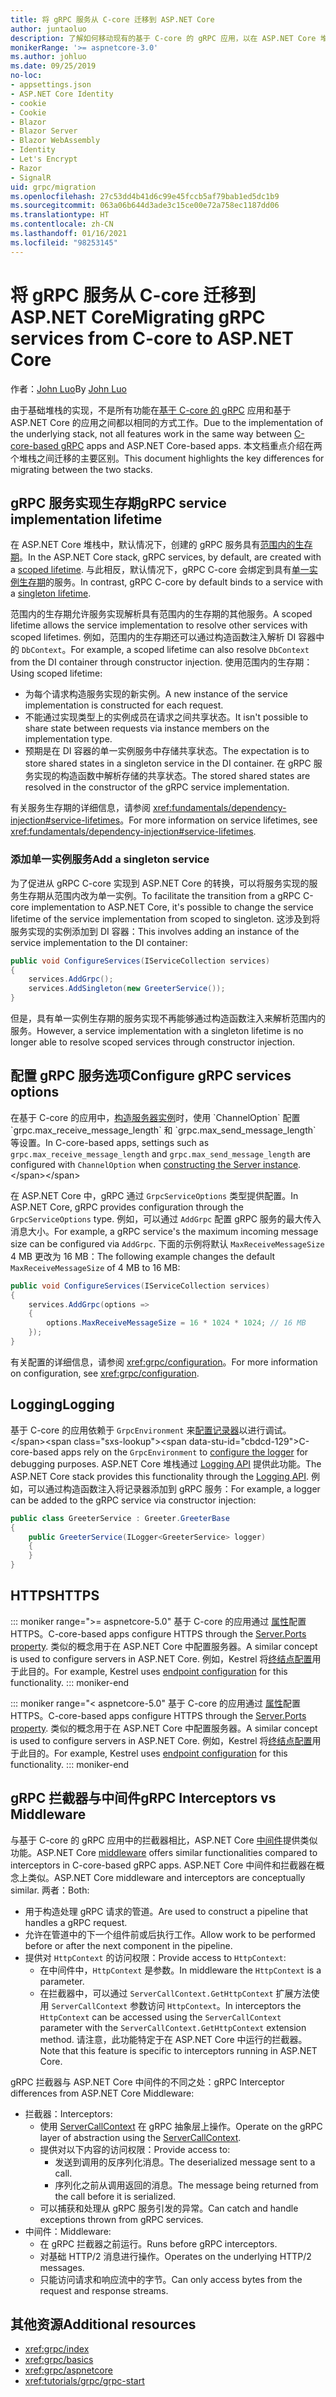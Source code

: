 ```yaml
---
title: 将 gRPC 服务从 C-core 迁移到 ASP.NET Core
author: juntaoluo
description: 了解如何移动现有的基于 C-core 的 gRPC 应用，以在 ASP.NET Core 堆栈之上运行。
monikerRange: '>= aspnetcore-3.0'
ms.author: johluo
ms.date: 09/25/2019
no-loc:
- appsettings.json
- ASP.NET Core Identity
- cookie
- Cookie
- Blazor
- Blazor Server
- Blazor WebAssembly
- Identity
- Let's Encrypt
- Razor
- SignalR
uid: grpc/migration
ms.openlocfilehash: 27c53dd4b41d6c99e45fccb5af79bab1ed5dc1b9
ms.sourcegitcommit: 063a06b644d3ade3c15ce00e72a758ec1187dd06
ms.translationtype: HT
ms.contentlocale: zh-CN
ms.lasthandoff: 01/16/2021
ms.locfileid: "98253145"
---
```

# <a name="migrating-grpc-services-from-c-core-to-aspnet-core"></a><span data-ttu-id="cbdcd-103">将 gRPC 服务从 C-core 迁移到 ASP.NET Core</span><span class="sxs-lookup"><span data-stu-id="cbdcd-103">Migrating gRPC services from C-core to ASP.NET Core</span></span>

<span data-ttu-id="cbdcd-104">作者：[John Luo](https://github.com/juntaoluo)</span><span class="sxs-lookup"><span data-stu-id="cbdcd-104">By [John Luo](https://github.com/juntaoluo)</span></span>

<span data-ttu-id="cbdcd-105">由于基础堆栈的实现，不是所有功能在[基于 C-core 的 gRPC](https://grpc.io/blog/grpc-stacks) 应用和基于 ASP.NET Core 的应用之间都以相同的方式工作。</span><span class="sxs-lookup"><span data-stu-id="cbdcd-105">Due to the implementation of the underlying stack, not all features work in the same way between [C-core-based gRPC](https://grpc.io/blog/grpc-stacks) apps and ASP.NET Core-based apps.</span></span> <span data-ttu-id="cbdcd-106">本文档重点介绍在两个堆栈之间迁移的主要区别。</span><span class="sxs-lookup"><span data-stu-id="cbdcd-106">This document highlights the key differences for migrating between the two stacks.</span></span>

## <a name="grpc-service-implementation-lifetime"></a><span data-ttu-id="cbdcd-107">gRPC 服务实现生存期</span><span class="sxs-lookup"><span data-stu-id="cbdcd-107">gRPC service implementation lifetime</span></span>

<span data-ttu-id="cbdcd-108">在 ASP.NET Core 堆栈中，默认情况下，创建的 gRPC 服务具有[范围内的生存期](xref:fundamentals/dependency-injection#service-lifetimes)。</span><span class="sxs-lookup"><span data-stu-id="cbdcd-108">In the ASP.NET Core stack, gRPC services, by default, are created with a [scoped lifetime](xref:fundamentals/dependency-injection#service-lifetimes).</span></span> <span data-ttu-id="cbdcd-109">与此相反，默认情况下，gRPC C-core 会绑定到具有[单一实例生存期](xref:fundamentals/dependency-injection#service-lifetimes)的服务。</span><span class="sxs-lookup"><span data-stu-id="cbdcd-109">In contrast, gRPC C-core by default binds to a service with a [singleton lifetime](xref:fundamentals/dependency-injection#service-lifetimes).</span></span>

<span data-ttu-id="cbdcd-110">范围内的生存期允许服务实现解析具有范围内的生存期的其他服务。</span><span class="sxs-lookup"><span data-stu-id="cbdcd-110">A scoped lifetime allows the service implementation to resolve other services with scoped lifetimes.</span></span> <span data-ttu-id="cbdcd-111">例如，范围内的生存期还可以通过构造函数注入解析 DI 容器中的 `DbContext`。</span><span class="sxs-lookup"><span data-stu-id="cbdcd-111">For example, a scoped lifetime can also resolve `DbContext` from the DI container through constructor injection.</span></span> <span data-ttu-id="cbdcd-112">使用范围内的生存期：</span><span class="sxs-lookup"><span data-stu-id="cbdcd-112">Using scoped lifetime:</span></span>

* <span data-ttu-id="cbdcd-113">为每个请求构造服务实现的新实例。</span><span class="sxs-lookup"><span data-stu-id="cbdcd-113">A new instance of the service implementation is constructed for each request.</span></span>
* <span data-ttu-id="cbdcd-114">不能通过实现类型上的实例成员在请求之间共享状态。</span><span class="sxs-lookup"><span data-stu-id="cbdcd-114">It isn't possible to share state between requests via instance members on the implementation type.</span></span>
* <span data-ttu-id="cbdcd-115">预期是在 DI 容器的单一实例服务中存储共享状态。</span><span class="sxs-lookup"><span data-stu-id="cbdcd-115">The expectation is to store shared states in a singleton service in the DI container.</span></span> <span data-ttu-id="cbdcd-116">在 gRPC 服务实现的构造函数中解析存储的共享状态。</span><span class="sxs-lookup"><span data-stu-id="cbdcd-116">The stored shared states are resolved in the constructor of the gRPC service implementation.</span></span>

<span data-ttu-id="cbdcd-117">有关服务生存期的详细信息，请参阅 <xref:fundamentals/dependency-injection#service-lifetimes>。</span><span class="sxs-lookup"><span data-stu-id="cbdcd-117">For more information on service lifetimes, see <xref:fundamentals/dependency-injection#service-lifetimes>.</span></span>

### <a name="add-a-singleton-service"></a><span data-ttu-id="cbdcd-118">添加单一实例服务</span><span class="sxs-lookup"><span data-stu-id="cbdcd-118">Add a singleton service</span></span>

<span data-ttu-id="cbdcd-119">为了促进从 gRPC C-core 实现到 ASP.NET Core 的转换，可以将服务实现的服务生存期从范围内改为单一实例。</span><span class="sxs-lookup"><span data-stu-id="cbdcd-119">To facilitate the transition from a gRPC C-core implementation to ASP.NET Core, it's possible to change the service lifetime of the service implementation from scoped to singleton.</span></span> <span data-ttu-id="cbdcd-120">这涉及到将服务实现的实例添加到 DI 容器：</span><span class="sxs-lookup"><span data-stu-id="cbdcd-120">This involves adding an instance of the service implementation to the DI container:</span></span>

```csharp
public void ConfigureServices(IServiceCollection services)
{
    services.AddGrpc();
    services.AddSingleton(new GreeterService());
}
```

<span data-ttu-id="cbdcd-121">但是，具有单一实例生存期的服务实现不再能够通过构造函数注入来解析范围内的服务。</span><span class="sxs-lookup"><span data-stu-id="cbdcd-121">However, a service implementation with a singleton lifetime is no longer able to resolve scoped services through constructor injection.</span></span>

## <a name="configure-grpc-services-options"></a><span data-ttu-id="cbdcd-122">配置 gRPC 服务选项</span><span class="sxs-lookup"><span data-stu-id="cbdcd-122">Configure gRPC services options</span></span>

<span data-ttu-id="cbdcd-123">在基于 C-core 的应用中，[构造服务器实例](https://grpc.io/grpc/csharp/api/Grpc.Core.Server.html#Grpc_Core_Server__ctor_System_Collections_Generic_IEnumerable_Grpc_Core_ChannelOption__)时，使用 `ChannelOption` 配置 `grpc.max_receive_message_length` 和 `grpc.max_send_message_length` 等设置。</span><span class="sxs-lookup"><span data-stu-id="cbdcd-123">In C-core-based apps, settings such as `grpc.max_receive_message_length` and `grpc.max_send_message_length` are configured with `ChannelOption` when [constructing the Server instance](https://grpc.io/grpc/csharp/api/Grpc.Core.Server.html#Grpc_Core_Server__ctor_System_Collections_Generic_IEnumerable_Grpc_Core_ChannelOption__).</span></span>

<span data-ttu-id="cbdcd-124">在 ASP.NET Core 中，gRPC 通过 `GrpcServiceOptions` 类型提供配置。</span><span class="sxs-lookup"><span data-stu-id="cbdcd-124">In ASP.NET Core, gRPC provides configuration through the `GrpcServiceOptions` type.</span></span> <span data-ttu-id="cbdcd-125">例如，可以通过 `AddGrpc` 配置 gRPC 服务的最大传入消息大小。</span><span class="sxs-lookup"><span data-stu-id="cbdcd-125">For example, a gRPC service's the maximum incoming message size can be configured via `AddGrpc`.</span></span> <span data-ttu-id="cbdcd-126">下面的示例将默认 `MaxReceiveMessageSize` 4 MB 更改为 16 MB：</span><span class="sxs-lookup"><span data-stu-id="cbdcd-126">The following example changes the default `MaxReceiveMessageSize` of 4 MB to 16 MB:</span></span>

```csharp
public void ConfigureServices(IServiceCollection services)
{
    services.AddGrpc(options =>
    {
        options.MaxReceiveMessageSize = 16 * 1024 * 1024; // 16 MB
    });
}
```

<span data-ttu-id="cbdcd-127">有关配置的详细信息，请参阅 <xref:grpc/configuration>。</span><span class="sxs-lookup"><span data-stu-id="cbdcd-127">For more information on configuration, see <xref:grpc/configuration>.</span></span>

## <a name="logging"></a><span data-ttu-id="cbdcd-128">Logging</span><span class="sxs-lookup"><span data-stu-id="cbdcd-128">Logging</span></span>

<span data-ttu-id="cbdcd-129">基于 C-core 的应用依赖于 `GrpcEnvironment` 来[配置记录器](https://grpc.io/grpc/csharp/api/Grpc.Core.GrpcEnvironment.html?q=size#Grpc_Core_GrpcEnvironment_SetLogger_Grpc_Core_Logging_ILogger_)以进行调试。</span><span class="sxs-lookup"><span data-stu-id="cbdcd-129">C-core-based apps rely on the `GrpcEnvironment` to [configure the logger](https://grpc.io/grpc/csharp/api/Grpc.Core.GrpcEnvironment.html?q=size#Grpc_Core_GrpcEnvironment_SetLogger_Grpc_Core_Logging_ILogger_) for debugging purposes.</span></span> <span data-ttu-id="cbdcd-130">ASP.NET Core 堆栈通过 [Logging API](xref:fundamentals/logging/index) 提供此功能。</span><span class="sxs-lookup"><span data-stu-id="cbdcd-130">The ASP.NET Core stack provides this functionality through the [Logging API](xref:fundamentals/logging/index).</span></span> <span data-ttu-id="cbdcd-131">例如，可以通过构造函数注入将记录器添加到 gRPC 服务：</span><span class="sxs-lookup"><span data-stu-id="cbdcd-131">For example, a logger can be added to the gRPC service via constructor injection:</span></span>

```csharp
public class GreeterService : Greeter.GreeterBase
{
    public GreeterService(ILogger<GreeterService> logger)
    {
    }
}
```

## <a name="https"></a><span data-ttu-id="cbdcd-132">HTTPS</span><span class="sxs-lookup"><span data-stu-id="cbdcd-132">HTTPS</span></span>

::: moniker range=">= aspnetcore-5.0"
<span data-ttu-id="cbdcd-133">基于 C-core 的应用通过 [ 属性](https://grpc.io/grpc/csharp/api/Grpc.Core.Server.html#Grpc_Core_Server_Ports)配置 HTTPS。</span><span class="sxs-lookup"><span data-stu-id="cbdcd-133">C-core-based apps configure HTTPS through the [Server.Ports property](https://grpc.io/grpc/csharp/api/Grpc.Core.Server.html#Grpc_Core_Server_Ports).</span></span> <span data-ttu-id="cbdcd-134">类似的概念用于在 ASP.NET Core 中配置服务器。</span><span class="sxs-lookup"><span data-stu-id="cbdcd-134">A similar concept is used to configure servers in ASP.NET Core.</span></span> <span data-ttu-id="cbdcd-135">例如，Kestrel 将[终结点配置](xref:fundamentals/servers/kestrel/endpoints)用于此目的。</span><span class="sxs-lookup"><span data-stu-id="cbdcd-135">For example, Kestrel uses [endpoint configuration](xref:fundamentals/servers/kestrel/endpoints) for this functionality.</span></span>
::: moniker-end

::: moniker range="< aspnetcore-5.0"
<span data-ttu-id="cbdcd-136">基于 C-core 的应用通过 [ 属性](https://grpc.io/grpc/csharp/api/Grpc.Core.Server.html#Grpc_Core_Server_Ports)配置 HTTPS。</span><span class="sxs-lookup"><span data-stu-id="cbdcd-136">C-core-based apps configure HTTPS through the [Server.Ports property](https://grpc.io/grpc/csharp/api/Grpc.Core.Server.html#Grpc_Core_Server_Ports).</span></span> <span data-ttu-id="cbdcd-137">类似的概念用于在 ASP.NET Core 中配置服务器。</span><span class="sxs-lookup"><span data-stu-id="cbdcd-137">A similar concept is used to configure servers in ASP.NET Core.</span></span> <span data-ttu-id="cbdcd-138">例如，Kestrel 将[终结点配置](xref:fundamentals/servers/kestrel#endpoint-configuration)用于此目的。</span><span class="sxs-lookup"><span data-stu-id="cbdcd-138">For example, Kestrel uses [endpoint configuration](xref:fundamentals/servers/kestrel#endpoint-configuration) for this functionality.</span></span>
::: moniker-end

## <a name="grpc-interceptors-vs-middleware"></a><span data-ttu-id="cbdcd-139">gRPC 拦截器与中间件</span><span class="sxs-lookup"><span data-stu-id="cbdcd-139">gRPC Interceptors vs Middleware</span></span>

<span data-ttu-id="cbdcd-140">与基于 C-core 的 gRPC 应用中的拦截器相比，ASP.NET Core [中间件](xref:fundamentals/middleware/index)提供类似功能。</span><span class="sxs-lookup"><span data-stu-id="cbdcd-140">ASP.NET Core [middleware](xref:fundamentals/middleware/index) offers similar functionalities compared to interceptors in C-core-based gRPC apps.</span></span> <span data-ttu-id="cbdcd-141">ASP.NET Core 中间件和拦截器在概念上类似。</span><span class="sxs-lookup"><span data-stu-id="cbdcd-141">ASP.NET Core middleware and interceptors are conceptually similar.</span></span> <span data-ttu-id="cbdcd-142">两者：</span><span class="sxs-lookup"><span data-stu-id="cbdcd-142">Both:</span></span>

* <span data-ttu-id="cbdcd-143">用于构造处理 gRPC 请求的管道。</span><span class="sxs-lookup"><span data-stu-id="cbdcd-143">Are used to construct a pipeline that handles a gRPC request.</span></span>
* <span data-ttu-id="cbdcd-144">允许在管道中的下一个组件前或后执行工作。</span><span class="sxs-lookup"><span data-stu-id="cbdcd-144">Allow work to be performed before or after the next component in the pipeline.</span></span>
* <span data-ttu-id="cbdcd-145">提供对 `HttpContext` 的访问权限：</span><span class="sxs-lookup"><span data-stu-id="cbdcd-145">Provide access to `HttpContext`:</span></span>
  * <span data-ttu-id="cbdcd-146">在中间件中，`HttpContext` 是参数。</span><span class="sxs-lookup"><span data-stu-id="cbdcd-146">In middleware the `HttpContext` is a parameter.</span></span>
  * <span data-ttu-id="cbdcd-147">在拦截器中，可以通过 `ServerCallContext.GetHttpContext` 扩展方法使用 `ServerCallContext` 参数访问 `HttpContext`。</span><span class="sxs-lookup"><span data-stu-id="cbdcd-147">In interceptors the `HttpContext` can be accessed using the `ServerCallContext` parameter with the `ServerCallContext.GetHttpContext` extension method.</span></span> <span data-ttu-id="cbdcd-148">请注意，此功能特定于在 ASP.NET Core 中运行的拦截器。</span><span class="sxs-lookup"><span data-stu-id="cbdcd-148">Note that this feature is specific to interceptors running in ASP.NET Core.</span></span>

<span data-ttu-id="cbdcd-149">gRPC 拦截器与 ASP.NET Core 中间件的不同之处：</span><span class="sxs-lookup"><span data-stu-id="cbdcd-149">gRPC Interceptor differences from ASP.NET Core Middleware:</span></span>

* <span data-ttu-id="cbdcd-150">拦截器：</span><span class="sxs-lookup"><span data-stu-id="cbdcd-150">Interceptors:</span></span>
  * <span data-ttu-id="cbdcd-151">使用 [ServerCallContext](https://grpc.io/grpc/csharp/api/Grpc.Core.ServerCallContext.html) 在 gRPC 抽象层上操作。</span><span class="sxs-lookup"><span data-stu-id="cbdcd-151">Operate on the gRPC layer of abstraction using the [ServerCallContext](https://grpc.io/grpc/csharp/api/Grpc.Core.ServerCallContext.html).</span></span>
  * <span data-ttu-id="cbdcd-152">提供对以下内容的访问权限：</span><span class="sxs-lookup"><span data-stu-id="cbdcd-152">Provide access to:</span></span>
    * <span data-ttu-id="cbdcd-153">发送到调用的反序列化消息。</span><span class="sxs-lookup"><span data-stu-id="cbdcd-153">The deserialized message sent to a call.</span></span>
    * <span data-ttu-id="cbdcd-154">序列化之前从调用返回的消息。</span><span class="sxs-lookup"><span data-stu-id="cbdcd-154">The message being returned from the call before it is serialized.</span></span>
  * <span data-ttu-id="cbdcd-155">可以捕获和处理从 gRPC 服务引发的异常。</span><span class="sxs-lookup"><span data-stu-id="cbdcd-155">Can catch and handle exceptions thrown from gRPC services.</span></span>
* <span data-ttu-id="cbdcd-156">中间件：</span><span class="sxs-lookup"><span data-stu-id="cbdcd-156">Middleware:</span></span>
  * <span data-ttu-id="cbdcd-157">在 gRPC 拦截器之前运行。</span><span class="sxs-lookup"><span data-stu-id="cbdcd-157">Runs before gRPC interceptors.</span></span>
  * <span data-ttu-id="cbdcd-158">对基础 HTTP/2 消息进行操作。</span><span class="sxs-lookup"><span data-stu-id="cbdcd-158">Operates on the underlying HTTP/2 messages.</span></span>
  * <span data-ttu-id="cbdcd-159">只能访问请求和响应流中的字节。</span><span class="sxs-lookup"><span data-stu-id="cbdcd-159">Can only access bytes from the request and response streams.</span></span>

## <a name="additional-resources"></a><span data-ttu-id="cbdcd-160">其他资源</span><span class="sxs-lookup"><span data-stu-id="cbdcd-160">Additional resources</span></span>

* <xref:grpc/index>
* <xref:grpc/basics>
* <xref:grpc/aspnetcore>
* <xref:tutorials/grpc/grpc-start>
